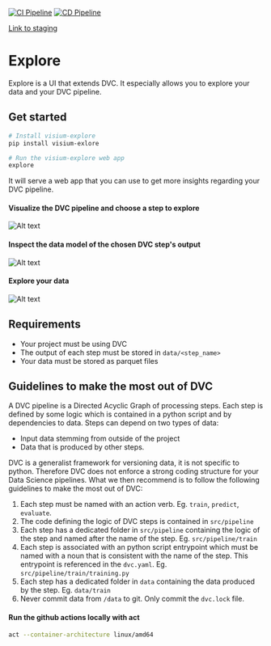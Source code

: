 [![CI Pipeline](https://github.com/VisiumCH/explore/actions/workflows/ci.yaml/badge.svg)](https://github.com/VisiumCH/explore/actions/workflows/ci.yaml)
[![CD Pipeline](https://github.com/VisiumCH/explore/actions/workflows/cd.yaml/badge.svg)](https://github.com/VisiumCH/explore/actions/workflows/cd.yaml)

[Link to staging](https://explore-dev-fphrwk2sea-oa.a.run.app)


# Explore

Explore is a UI that extends DVC. It especially allows you to explore your data and your DVC pipeline.

## Get started

```bash
# Install visium-explore
pip install visium-exlore

# Run the visium-explore web app
explore
```

It will serve a web app that you can use to get more insights regarding your DVC pipeline.

#### Visualize the DVC pipeline and choose a step to explore

![Alt text](images/explore.png)


#### Inspect the data model of the chosen DVC step's output

![Alt text](images/data_model.png)

#### Explore your data

![Alt text](images/data_exploration.png)

## Requirements

- Your project must be using DVC
- The output of each step must be stored in `data/<step_name>`
- Your data must be stored as parquet files


## Guidelines to make the most out of DVC

A DVC pipeline is a Directed Acyclic Graph of processing steps. Each step is defined by some logic which is contained in a python script and by dependencies to data. Steps can depend on two types of data:
- Input data stemming from outside of the project
- Data that is produced by other steps. 

DVC is a generalist framework for versioning data, it is not specific to python. Therefore DVC does not enforce a strong coding structure for your Data Science pipelines. What we then recommend is to follow the following guidelines to make the most out of DVC:


1. Each step must be named with an action verb. Eg. `train`, `predict`, `evaluate`.
2. The code defining the logic of DVC steps is contained in `src/pipeline`
3. Each step has a dedicated folder in `src/pipeline` containing the logic of the step and named after the name of the step. Eg. `src/pipeline/train`
4. Each step is associated with an python script entrypoint which must be named with a noun that is consistent with the name of the step. This entrypoint is referenced in the `dvc.yaml`. Eg. `src/pipeline/train/training.py`
5. Each step has a dedicated folder in `data` containing the data produced by the step. Eg. `data/train`
6. Never commit data from `/data` to git. Only commit the `dvc.lock` file.

#### Run the github actions locally with act

```bash
act --container-architecture linux/amd64
```